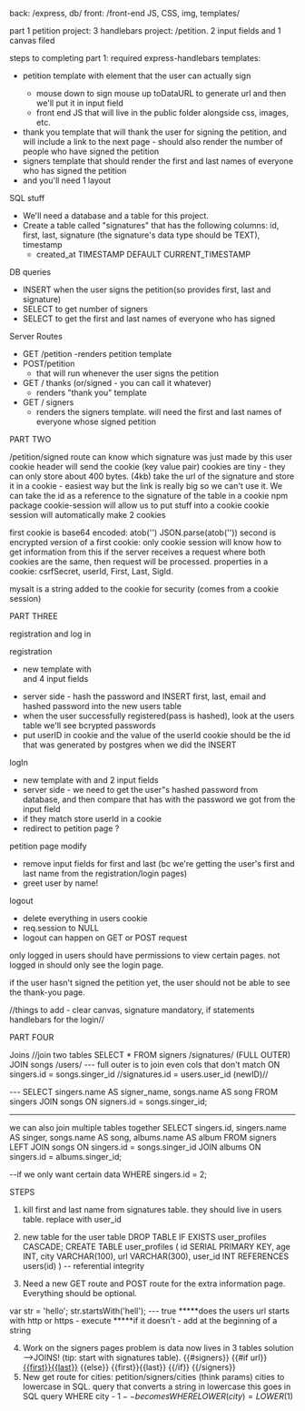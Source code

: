 back:
/express, db/
front:
/front-end JS, CSS, img, templates/

part 1 petition project: 3 handlebars project: /petition.
2 input fields and 1 canvas filed

steps to completing part 1:
required express-handlebars templates:

-   petition template with <canvas> element that the user can actually sign
    -   mouse down to sign mouse up toDataURL to generate url and then we'll put it in input field
    -   front end JS that will live in the public folder alongside css, images, etc.
-   thank you template that will thank the user for signing the petition, and will include
    a link to the next page - should also render the number of people who have signed the petition
-   signers template that should render the first and last names of everyone who
    has signed the petition
-   and you'll need 1 layout

SQL stuff

-   We'll need a database and a table for this project.
-   Create a table called "signatures" that has the following columns: id, first, last,
    signature (the signature's data type should be TEXT), timestamp
    -   created_at TIMESTAMP DEFAULT CURRENT_TIMESTAMP

DB queries

-   INSERT when the user signs the petition(so provides first, last and signature)
-   SELECT to get number of signers
-   SELECT to get the first and last names of everyone who has signed

Server Routes

-   GET /petition
    -renders petition template
-   POST/petition
    -   that will run whenever the user signs the petition
-   GET / thanks (or/signed - you can call it whatever)
    -   renders "thank you" template
-   GET / signers
    -   renders the signers template. will need the first and last names of everyone whose signed petition

PART TWO

/petition/signed route can know which signature was just made by this user
cookie header will send the cookie (key value pair)
cookies are tiny - they can only store about 400 bytes. (4kb)
take the url of the signature and store it in a cookie - easiest way but the link is really big so we can't use it.
We can take the id as a reference to the signature of the table in a cookie
npm package cookie-session will allow us to put stuff into a cookie
cookie session will automatically make 2 cookies

first cookie is base64 encoded:
atob('')
JSON.parse(atob(''))
second is encrypted version of a first cookie:
only cookie session will know how to get information from this
if the server receives a request where both cookies are the same, then request will be processed.
properties in a cookie: csrfSecret, userId, First, Last, SigId.

mysalt is a string added to the cookie for security (comes from a cookie session)

PART THREE

registration and log in

registration

-   new template with <form>and 4 input fields
-   server side - hash the password and INSERT first, last, email and hashed password into the new users table
-   when the user successfully registered(pass is hashed), look at the users table we'll see bcrypted passwords
-   put userID in cookie and the value of the userId cookie should be the id that was generated by postgres when we did the INSERT

logIn

-   new template with <form> and 2 input fields
-   server side - we need to get the user"s hashed password from database, and then compare that has with the password we got from the input field
-   if they match store userId in a cookie
-   redirect to petition page ?

petition page modify

-   remove input fields for first and last (bc we're getting the user's first and last name from the registration/login pages)
-   greet user by name!

logout

-   delete everything in users cookie
-   req.session to NULL
-   logout can happen on GET or POST request

only logged in users should have permissions to view certain pages. not logged in should only see the login page.

if the user hasn't signed the petition yet, the user should not be able to see the thank-you page.

//things to add - clear canvas, signature mandatory, if statements handlebars for the login//

PART FOUR

Joins //join two tables
SELECT \* FROM signers /signatures/
(FULL OUTER) JOIN songs /users/ --- full outer is to join even cols that don't match
ON singers.id = songs.singer_id //signatures.id = users.user_id (newID)//

--- SELECT singers.name AS signer_name, songs.name AS song
FROM singers
JOIN songs
ON signers.id = songs.singer_id;

---

we can also join multiple tables together
SELECT singers.id, singers.name AS singer, songs.name AS song, albums.name AS album
FROM signers
LEFT JOIN songs
ON singers.id = songs.singer_id
JOIN albums
ON singers.id = albums.singer_id;

--if we only want certain data
WHERE singers.id = 2;

STEPS

1. kill first and last name from signatures table. they should live in users table. replace with user_id
2. new table for the user table
   DROP TABLE IF EXISTS user_profiles CASCADE;
   CREATE TABLE user_profiles (
   id SERIAL PRIMARY KEY,
   age INT,
   city VARCHAR(100),
   url VARCHAR(300),
   user_id INT REFERENCES users(id)
   )
   -- referential integrity

3. Need a new GET route and POST route for the extra information page. Everything should be optional.

var str = 'hello';
str.startsWith('hell'); --- true
**\***does the users url starts with http or https - execute
**\***if it doesn't - add at the beginning of a string

4. Work on the signers pages
   problem is data now lives in 3 tables
   solution -->JOINS!
   (tip: start with signatures table).
   {{#signers}}
   {{#if url}}
   <a href={{url}}>{{first}}{{last}}</a>
   {{else}}
   {{first}}{{last}}
   {{/if}}
   {{/signers}}
5. New get route for cities: petition/signers/cities (think params)
   cities to lowercase in SQL. query that converts a string in lowercase
   this goes in SQL query
   WHERE city - $1
--becomes
WHERE LOWER(city) = LOWER($1)
